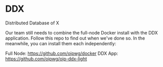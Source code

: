 # DDX
Distributed Database of X

Our team still needs to combine the full-node Docker install with the DDX application. Follow this repo to find out when we've done so. In the meanwhile, you can install them each independently:

Full Node: https://github.com/oipwg/docker
DDX App: https://github.com/oipwg/oip-ddx-light
